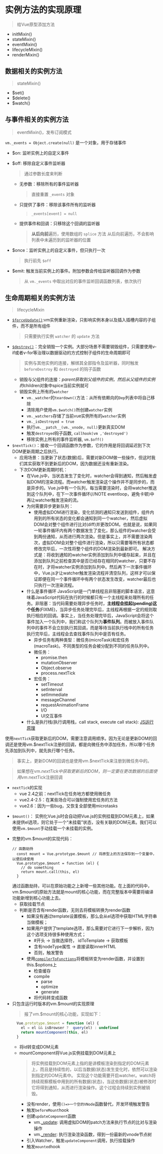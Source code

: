 # 实例方法的实现原理

> 给Vue原型添加方法

* initMixin()
* stateMixin()
* eventMixin()
* lifecycleMixin()
* renderMixin()

## 数据相关的实例方法

> stateMixin()

* $set()
* $delete()
* $watch()

## 与事件相关的实例方法

> eventMixin()，发布订阅模式

`vm._events = Object.create(null)` 是一个对象，用于存储事件

* $on: 监听实例上的自定义事件
* $off: 移除自定义事件监听器
  > 通过参数长度来判断
  + 无参数：移除所有的事件监听器
    > 直接重置 `_events` 对象

  + 只提供了事件：移除该事件所有的监听器
    > `_events[event] = null`

  + 提供事件和回调：只移除这个回调的监听器
    > **从后向前**遍历，使用数组的 `splice` 方法
    > 从后向前遍历，不会影响列表中未遍历到的监听器的位置

* $once：监听实例上的自定义事件，但只执行一次
  > 执行前先 `$off`

* $emit: 触发当前实例上的事件。附加参数会传给监听器回调作为参数
  > 从 `vm._events` 中取出对应的事件监听回调函数列表，依次执行

## 生命周期相关的实例方法

> lifecycleMixin

* [`$forceUpdate()`](../../geektime/dist/vue.2.6.14.js#4131):vm实例重新渲染，只影响实例本身以及插入插槽内容的子组件，而不是所有组件
  > 只需要执行实例 `watcher` 的 `update` 方法
* [`$destroy()`](../../geektime/dist/vue.2.6.14.js#L4138)：完全销毁一个实例。大部分场景不需要销毁组件，只需要使用v-if或者v-for等治理以数据驱动的方式控制子组件的生命周期即可
  > 实例与其他实例的连接，解绑其全部指令及监听器，同时触发 `beforeDestroy` 和 `destroyed` 的钩子函数
  + 销毁与父组件的连接：$parent获取到父组件的实例，然后从父组件的实例的$children对象中spice当前实例就可
  + 销毁实例上所有的`watcher`
    - `vm._watcher`的`teardown()`方法：从所有依赖向的`Dep`列表中将自己移除
    - 清除用户使用`vm.$watch()`所创建`watcher`实例
    - `vm._watchers`存储了当前vue实例所有的`watcher`实例
    - `vm._isDestroyed = true`
    - 执行`vm.__patch__(vm._vnode, null)`更新真实DOM
    - 触发`destroyed`钩子函数, `callhook(vm ,'destroyed')`
    - 移除实例上所有的事件监听器, `vm.$off()`
* `$nextTick()`：接收一个回调函数作为参数，它的作用是将回调延迟到下次DOM更新周期之后执行。
  + 应用场景：当更新了状态(数据)后，需要对新DOM做一些操作，但这时我们其实获取不到更新后的DOM，因为数据还没有重新渲染。
  + 下次DOM更新周期时机：
    - 在Vue.js中，当状态发生了变化时，watcher会得到通知，然后触发虚拟DOM的渲染流程。而watcher触发渲染这个操作并不是同步的，而是异步的。Vue.js中有一个队列，每当需要渲染时，会将watcher推送到这个队列中，在下一次事件循环(//NOTE eventloop，避免卡顿)中再让watcher触发渲染的流。
    - 为何需要异步更新队列：
      - 使用虚拟DOM进行渲染，变化侦测的通知只发送到组件，组件内用到的所有状态的变化都会通知到同一个watcher，然后虚拟DOM会对整个组件进行比对(diff)并更改DOM。也就是说，如果同一轮事件循环内有两个数据发生了变化，那么组件的watcher会受到两份通知，从而进行两次渲染。但是事实上，并不需要渲染两次，虚拟DOM会对整个组件进行渲染，所以只需要等所有状态都修改完毕后，一次性将整个组件的DOM渲染到最新即可。
      解决方式是：将收到通知的watcher实例添加到队列中缓存起来，并且在添加到队列之前检查其中是否已经存在相同的watcher，只要不存在时，才将watcher实例添加到队列中。然后再下一次事件循环中，Vue.js才让watcher触发渲染流程并清空队列，这样才可以保证即便在同一个事件循环中有两个状态发生改变，watcher最后也只执行一次渲染流程。
    - 什么是事件循环
      JavaScript是一门单线程且非阻塞的脚本语言，这意味着JavaScript代码在执行的时候都只有一个主线程来处理所有的任务。非阻塞：当代码需要处理异步任务时，**主线程会挂起(pending)这个任务**(FIXME)，当异步任务处理完毕后，主线程再根据一定的规则取执行相应的回调。事实上，当任务处理完毕后，JavaScript会将这个事件加入一个队列中，我们称这个队列为**事件队列**。而被放入事件队列中的事件不会立刻执行其回调，而是等待当前执行栈中的所有任务执行完毕后，主线程会去查找事件队列中是否有任务。
        - 异步任务有两种类型：微任务(microTask)和宏任务(macroTask)。不同类型的任务会被分配到不同的任务队列中。
        - 微任务：
          - promise.then
          - mutationObserver
          - Object.observe
          - process.nextTick
        - 宏任务：
          - setTimeout
          - setInterval
          - setImmediate
          - messageChannel
          - requestAnimationFrame
          - I/O
          - UI交互事件
    - 什么是执行栈(执行调用栈，call stack, execute call stack): [JS运行原理]()

使用`nextTick`获取更新后的DOM，需要注意调用顺序。因为无论是更新DOM的回调还是使用vm.$nextTick注册的回调，都是向微任务中添加任务，所以哪个任务先添加到队列中，就先执行哪个任务。
> 事实上，更新DOM的回调也是使用vm.$nextTick来注册到微任务中的。

> 如果想在vm.$nextTick中获取更新后的DOM，则一定要在更改数据的后面使用vm.$nextTick注册回调

- `nextTick`的实现
  - vue 2.4之前：nextTick在任务地方都使用微任务
  - vue2.4-2.5：在某些场合可以强制使用宏任务的方法
  - vue2.6：因为一些bug，又恢复全部使用microtasks

* `$mount()`：
实例化Vue.js时会自动把Vue.js的实例挂载到DOM元素上，如果未提供el选项，则它处于一个“未挂载”状态，没有关联的DOM元素。我们可以使用`vm.$mount`手动挂载一个未挂载的实例。
- 完整的vm.$mount的实现代码：
  ```JS
  // 函数劫持
    const mount = Vue.prototype.$mount // 将原型上的方法保存到一个变量中，以便后续使用
    Vue.prototype.$mount = function (el) {
      // do something
      return mount.call(this, el)
    }
  ```
  通过函数劫持，可以在原始功能之上新增一些其他功能。在上面的代码中，vm.$mount的原始方法就是mount的核心功能，而在完整版本中需要将编译功能新增到核心功能上去。
  - 获取挂载节点
  - 判断是否含有render函数，无则去将模板转换为render函数
    - 如果没有通过template设置模板，那么会从el选项中获取HTML字符串当做模板；
    - 如果用户提供了template选项，那么需要对它进行下一步解析，因为这个选项支持很多种使用方式；
      - #开头 -> 当做选择符， idToTemplate -> 获取模板
      - 含有nodeType属性 -> 直接读取innerHTML
      - 否则，触发警告
    - 使用[`compilerToFunctions`](../../geektime/dist/vue.2.6.14.js#L12530)将模板转变为render函数，并设置到this.$options上
      - 检查缓存
      - compile
        - parse
        - optimize
        - generate
      - 将代码转变成函数
- 只包含运行时版本的vm.$mount的实现原理
  > 报了vm.$mount的核心功能，实现如下：
  ```js
    Vue.prototype.$mount = function (el) {
      el = el && isBrowser ?  query(el) : undefined
      return mountComponent(this, el)
    }
  ```
  - 将id转变成DOM元素
  - mountComponent将Vue.js实例挂载到DOM元素上
    > 将实例挂载到DOM元素上指的是讲模板渲染到指定的DOM元素上，而且是持续性的，以后当数据(状态)发生变化时，依然可以渲染到指定的DOM元素中。
    > 实现这个功能需要开启watcher。watch将持续观察模板中用到的所有数据(状态)，当这些数据(状态)被修改时它将得到通知，从而进行渲染操作。这个过程会持续到实例被销毁。
    - 没有render，使用`()=>一个空的VNode`函数替代，开发环境触发警告
    - 触发`beforeMount`hook
    - 创建`updateComponent`函数
      - vm.[_update](../../geektime/dist/vue.2.6.14.js#L4100): 调用虚拟DOM的patch方法来执行节点的比对与渲染操作
      - vm.[_render](../../geektime/dist/vue.2.6.14.js#L3670): 执行渲染渲染函数，得到一份最新的vnode节点树
    - 引入Watcher，触发`updateComponent`调用，执行挂载操作
    - 触发`mounted`hook
